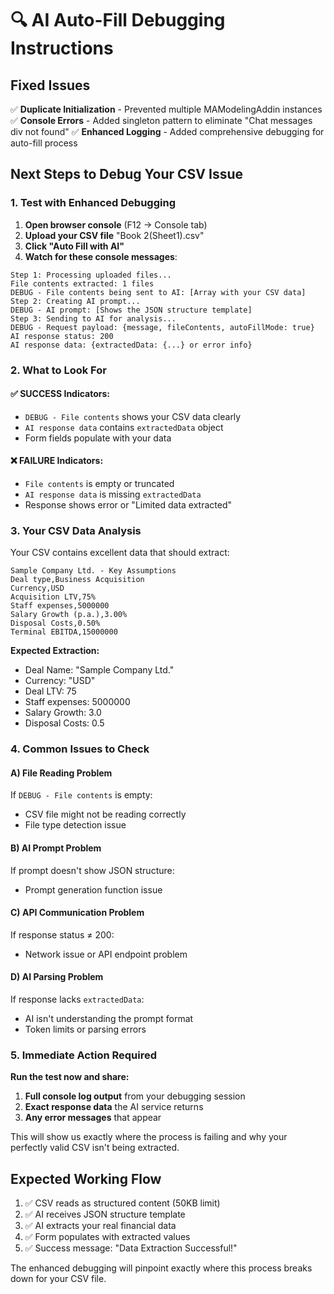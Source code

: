 # 🔍 AI Auto-Fill Debugging Instructions

## Fixed Issues
✅ **Duplicate Initialization** - Prevented multiple MAModelingAddin instances
✅ **Console Errors** - Added singleton pattern to eliminate "Chat messages div not found"
✅ **Enhanced Logging** - Added comprehensive debugging for auto-fill process

## Next Steps to Debug Your CSV Issue

### 1. Test with Enhanced Debugging
1. **Open browser console** (F12 → Console tab)
2. **Upload your CSV file** "Book 2(Sheet1).csv"
3. **Click "Auto Fill with AI"**
4. **Watch for these console messages**:

```
Step 1: Processing uploaded files...
File contents extracted: 1 files
DEBUG - File contents being sent to AI: [Array with your CSV data]
Step 2: Creating AI prompt...
DEBUG - AI prompt: [Shows the JSON structure template]
Step 3: Sending to AI for analysis...
DEBUG - Request payload: {message, fileContents, autoFillMode: true}
AI response status: 200
AI response data: {extractedData: {...} or error info}
```

### 2. What to Look For

#### ✅ **SUCCESS Indicators:**
- `DEBUG - File contents` shows your CSV data clearly
- `AI response data` contains `extractedData` object
- Form fields populate with your data

#### ❌ **FAILURE Indicators:**
- `File contents` is empty or truncated
- `AI response data` is missing `extractedData`
- Response shows error or "Limited data extracted"

### 3. Your CSV Data Analysis

Your CSV contains excellent data that should extract:
```csv
Sample Company Ltd. - Key Assumptions
Deal type,Business Acquisition
Currency,USD
Acquisition LTV,75%
Staff expenses,5000000
Salary Growth (p.a.),3.00%
Disposal Costs,0.50%
Terminal EBITDA,15000000
```

**Expected Extraction:**
- Deal Name: "Sample Company Ltd."
- Currency: "USD" 
- Deal LTV: 75
- Staff expenses: 5000000
- Salary Growth: 3.0
- Disposal Costs: 0.5

### 4. Common Issues to Check

#### A) **File Reading Problem**
If `DEBUG - File contents` is empty:
- CSV file might not be reading correctly
- File type detection issue

#### B) **AI Prompt Problem** 
If prompt doesn't show JSON structure:
- Prompt generation function issue

#### C) **API Communication Problem**
If response status ≠ 200:
- Network issue or API endpoint problem

#### D) **AI Parsing Problem**
If response lacks `extractedData`:
- AI isn't understanding the prompt format
- Token limits or parsing errors

### 5. Immediate Action Required

**Run the test now and share:**
1. **Full console log output** from your debugging session
2. **Exact response data** the AI service returns
3. **Any error messages** that appear

This will show us exactly where the process is failing and why your perfectly valid CSV isn't being extracted.

## Expected Working Flow

1. ✅ CSV reads as structured content (50KB limit)
2. ✅ AI receives JSON structure template
3. ✅ AI extracts your real financial data
4. ✅ Form populates with extracted values
5. ✅ Success message: "Data Extraction Successful!"

The enhanced debugging will pinpoint exactly where this process breaks down for your CSV file.